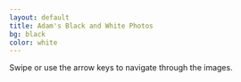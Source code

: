 ```yaml
---
layout: default
title: Adam's Black and White Photos
bg: black
color: white
---
```


<meta property="og:image" content="https://lh3.googleusercontent.com/Ybf6JKlWusSiiwvOySqssWiL5gXNK7gcB4WalD8GgXYaf6K6ESTLBSS3iEASnVua5DNlKEkDQgdPVTdBEj22zX68XsEWXBSB1J3DjoPYO-nHRbtYA5gysgULq-oWv92I3svadpxIYRU=w960-h640" />

 Swipe or use the arrow keys to navigate through the images.

<script src="https://cdn.jsdelivr.net/npm/publicalbum@latest/embed-ui.min.js" async></script>
<div class="pa-gallery-player-widget" style="width:100%; height:480px; display:none;"
  data-link="https://photos.app.goo.gl/gSqCJsopbzkxj2Lj7"
  data-title="B + W"
  data-description="35 new photos added to shared album">
  <object data="https://lh3.googleusercontent.com/uCHRhR4WEZCdSeMqFv7h4tXzq2UawsY13AqgSWibXn_6lj1FTrw26EdwjAx0m9jiefQL5VgPCE2Jf8kiCZQPQ-n1uAp63SFTyjaEnT2MkPVI855cX9LgcEm0PBsd0R-vJNOEr-yoyXA=w1920-h1080"></object>
  <object data="https://lh3.googleusercontent.com/Ybf6JKlWusSiiwvOySqssWiL5gXNK7gcB4WalD8GgXYaf6K6ESTLBSS3iEASnVua5DNlKEkDQgdPVTdBEj22zX68XsEWXBSB1J3DjoPYO-nHRbtYA5gysgULq-oWv92I3svadpxIYRU=w1920-h1080"></object>
  <object data="https://lh3.googleusercontent.com/r1-T1F_7t7eqP10LnrV72tDPC1r-4jhRl96cVNwrLZCn4mWtd-zA00fuXWd8CmI1YME-K6gpagzlsHJ5ygpCHPqv6Zm5elEnbZjj7d22NHdphySuyFR6dnqlQkvvqee2eSg-Eyq7BMA=w1920-h1080"></object>
  <object data="https://lh3.googleusercontent.com/bzcvWehhrqTkLlvvlTj6tle6AnV9bY2uUqKk7OZHSdogxmXijlEemeWWRCsqYgnNdFO8766Ao4d9QU1MVK3FRVi0NHESx7kDRX7DSWcNzUAHLiE5K52ON3FaQGq4HUIHx5vd2BJbKoY=w1920-h1080"></object>
  <object data="https://lh3.googleusercontent.com/BE2SH0Guc73A2PkhDPn87939ffUMYYD80jUrhL9dtSymJ678aU2XELVR7mQl4d2UTl7ZGsIFSxE_nKyK9rDvePuuRN2ipMiCY3Vup15o4M7h4m21oqKjzIIJxrDbSLtSlu7uwsMdFII=w1920-h1080"></object>
  <object data="https://lh3.googleusercontent.com/Hytpr-gUIu7zX3XB4ZH43IMMkA4UHqcb-70EBZtPenM9g1KTG2tCoubFIBhS-G_hyn03pNQGOOfSi9HCx9HOB0lvAqs_CIeByWdRh2f-JlG4MKr8z0qONuXEgHxaH5oTLQbG6ChITqs=w1920-h1080"></object>
  <object data="https://lh3.googleusercontent.com/WLdcj_R0njTejPNFXUdv22vBtfWxA8TEYQOYiBjdAuPlVYSZLHH5mAJsDlnJeRZxl0wlZcUzS0KpgCuQ5iN4DhoOpZL7Lr9w7Bto_kpOh8riyAy-8C6LXnQ2QjJl3je2ZPLvBvaDDb4=w1920-h1080"></object>
  <object data="https://lh3.googleusercontent.com/NPFxS6FDWt4vYcVCCUty51C98a0rIHj3yXWQ-cgeISi9RG4EtZnynF56jS7cxIMxIhsatEXv1ahye-tfTxa4lkW-FwcF4Wnq5AaFVsJGwI5s__-S6_0HAmG3TbAiZoakzN6E2RET1ds=w1920-h1080"></object>
  <object data="https://lh3.googleusercontent.com/dV8fKG1qymJEX4uPHSFlYs2q-OyoeezV0yJA4dfQhUpZw58PN0fYdyW5DjhMobmP_SJhs8u-xOiq-0T-IRu4rbQea5o3os7eCHg-6SoN_fmd5APLmCNaWU11qI8XiJLjNgvSo8eTkjI=w1920-h1080"></object>
  <object data="https://lh3.googleusercontent.com/55rVtD4KuTtgO5oyMjsDPgkyUu0LfIFldjhgaxzgCAsP3fmmSCij5-CWXoBTuEeOOJjKHYeK5bcUPEY6Op7yRQBplaD4z745CPRb06KSA60Lq-k2EMmdXifiqZjo3EG4VfhjYDRRBqw=w1920-h1080"></object>
  <object data="https://lh3.googleusercontent.com/5RFy02RS2PRkxptywdVyjSNe8gIIlDtLO01wMhZjX2wG9N1xfOQ-EmHGTvEDNMNcePNa4YXJgEuBqZLyUrAsR6UZyrPqtnW-9Omoz4KWUPanje8lTcMq9PwhkD6myjysm0MNszTVsEE=w1920-h1080"></object>
  <object data="https://lh3.googleusercontent.com/uJ7WbpI0SZthUmllChYVNcfyfteoAED4I-HbZnSoHGjeXMha7yVlBbVmcdhqYXR2qA6OsP2GBJt_3CxRZo4n-JfyztlsrDYgPWzwVk-F_yDJy4cF3qDBx4V7RPswY0y4pNJaS8pMNW4=w1920-h1080"></object>
  <object data="https://lh3.googleusercontent.com/acNjL7Hj8GIMQ47VjuyvXQrTk6b1ZLJa_SF_a8FD9jYVCvHB_p391FzPuomaGPnz_xLACAbfWQComDfJy9ax2HWw8hZXlZNQgt8HUs3Q7kGNydWgkYM9i_VwpDVjMuZHyvB-hF1v6Y0=w1920-h1080"></object>
  <object data="https://lh3.googleusercontent.com/-L1nSr7yXdf50O9g5_AvIMvgzKJP-ywqN99NDUHKf22aWAIQJuhrW0PtsRu0npdYeOTolz9qypHy8ixTQcIZXlQep30DAv0gXLE8jKyrO5OP1JmeewgIZD7S0cF-iYnfcjr5GCckGxQ=w1920-h1080"></object>
  <object data="https://lh3.googleusercontent.com/3jP_2arzmxY6e8GRCN46YX2Bn2nQRCmyLPkqUXdovWQYJhNvtFB53OXswPQltDLX2X-NnZPhUO2Rz9DHtc9zvAFKXmk_XyVJUkhEGaFz4Go7pbZ_SZFTse9w5C-aAvVRSRf6dfxD2Bg=w1920-h1080"></object>
  <object data="https://lh3.googleusercontent.com/J4fhCYUi2G338Cp498uCsWisR707bqpf42EzLLjXJr24KanwX04j5FAPt3mW_S10uRsdKRuAQKeExjNmQi4wwMYmIenBEKch9_rtJkeX20D2i_Kcq5AuCYnNkSbLMtkJhaNtWNFWByw=w1920-h1080"></object>
  <object data="https://lh3.googleusercontent.com/QFc7K-y1WMJYTitLqy1cY_8gKsQP4DOlJ3Jo_Tro3MzKTEjKGeAVyTIhhIo0yl3MGaR1m4ENGRMIeqO5Idrj8nkku3tS4LqpuC7YYIy-Fy00UXxY1WKt7UiBL__xMusUrRmW-OZ76qk=w1920-h1080"></object>
  <object data="https://lh3.googleusercontent.com/iP52yGErB5OCk5CCdtdDGzojqdUtOQkTKwiDm2H7cWw3rKHtjSFm6SLXk3iW-OJ2YEAafB8SA94haJNrjz2ppgMxjDIE_c7qTwkjAXPMB7w5kazwdSwfCTylDLuKqJbQgYek8LdXZGw=w1920-h1080"></object>
  <object data="https://lh3.googleusercontent.com/DfmpFLc2piGTC8Zw4KTgGA81rQFHLNGHsEVQC_-CwbL5fjyDRMMZiJsGvbShFYkrzN2Jw4i-9ICE6Tsg69eFT9H1SYZ97Zx10g7kWbo23hH2RZqr1sfdcG1Pox2HKA1EGnrpHfVDXX4=w1920-h1080"></object>
  <object data="https://lh3.googleusercontent.com/Z7JpuLdO8NxHcAu8FtQKcUBNYzghIR0svbb-jBzncleeLZ-jxteMb5IOjV_wba3uEZsCh-_Vw8PRljCRefbwrwExZ68HdeUCHPx3aoW3u8oqKSH_rebYv3xTjh03CI0nxYOxwyNytQU=w1920-h1080"></object>
  <object data="https://lh3.googleusercontent.com/ZY8K_iWrlT43e-bb38riEiaZEyCZbuBtxj-p_fbleKy_KUd7YfNC8zj8aFchXg_9QgkQFmQOG-v83Ro9TcXxbqauj-RyMKGTMN-NwnBCK1ISG7_JIinu5BGnUCn0L1RKYOrD0PjLyPQ=w1920-h1080"></object>
  <object data="https://lh3.googleusercontent.com/aA4NF6HgzwVFWMCdx3tZE3TPk_R9ATuA2tSmH_2z3v_5lyNjXuxIx-36QvHljwcicVOchmCdGBIYoAMmu6ISNhqliagbTnXDSFcx2OWlK9ws_ZaKHf05BX3rhuiFleTu_MkQEkD9BlY=w1920-h1080"></object>
  <object data="https://lh3.googleusercontent.com/Bw1a-FLMyCzg_LtpKT5X6E1MDZfyzeMygzLvAyULZg1XrjpJr255kuwO9YPGMcbyi75gCExRMqOwRt5-aq-SF1XbzOLu4OEVFawPQOgAj_CM0ljfNcolsWNWewccnEchAmxEUDdVKiU=w1920-h1080"></object>
  <object data="https://lh3.googleusercontent.com/xpBZ4DCJf39HO4dzf468PXX_DNkCtDZT0V_3aAHCLlI0aPemeDwVux8WiIikhcG77bZsI5bV9-eYieTyItkTbPkLmg9AtQ1NWlvKmQInBUSfieT7DsVRq3Kkt--u1t61gc9ZOK6-sAs=w1920-h1080"></object>
  <object data="https://lh3.googleusercontent.com/9b-zqnQLPNmdwKTwkrXNubHXgF7qwDQoOIZYx9r0CkHf7NG7aiCTmdIssaPMFoVmtj0xi839fV_LzcsIfUMg9ed7BFRW0fRwmSGsuz7pKapv2tNojUFfIoJ2GYExn-Yd4SvblY7Oaww=w1920-h1080"></object>
  <object data="https://lh3.googleusercontent.com/l1AZWrtnd0V2mVBlL7tKfDAVGPhd1jgb1VwyP9PTXu_2Ez8dQ78i7l6QvAhoOlZADfsgchcVMgFmc3zlPpzswB9Wb9Z-qdwdNi8uZPTbYNSbfzZlJjDuPlJppxRYNc_tVAiwgroujYQ=w1920-h1080"></object>
  <object data="https://lh3.googleusercontent.com/jUfN7rwC7kOv6tpLIOW1vuSDsUUznOdKS-mx65Bb7JUppTuDfL9dhp_vBJ6hGx3xBhY8__RmwZ19NejiUWXuG7-wbXjd_1b1FGYmHXfuR3v28xN--WXeLbarokrx8R2p8-2A8A2N4Ms=w1920-h1080"></object>
  <object data="https://lh3.googleusercontent.com/ncMaIKeJUypRQmRp8Ivl-pFMaVb-QLDVHp5GCetVJGh4_xJmgk6tbJ_YZoTeyeko__tZy0z-WEsUbUNuZArG14aYxVYQY2TdIfdpprhM5cu00nY29NOoZ4c7VdTbVXCM1Ki5NPqGZqk=w1920-h1080"></object>
  <object data="https://lh3.googleusercontent.com/oW4KRgLm6oqSBTgg1nsAbRaEHZUL-X3KIz8PGsA7yeaqE4Ddtz818PeTIYRm06JTwwsR7FUujbKDELOI1ecTDtHITyETDk4PaVVjVdPCvurwhDHOyLyWC9dM3_9cY0gRPg4uMCym8aM=w1920-h1080"></object>
  <object data="https://lh3.googleusercontent.com/HRbiecRYaFamf1sRsskqoGjyN_t1txm94AD88JEVGCnnhsSbTpVoQDRtIKJdUh0eIL8CGnIKNnzZKfE6aCcYL5ORMr2UXf7JWV6W09l-iwa5qgmx0eANOWjXM1z39nXmufbfKaEVzyM=w1920-h1080"></object>
  <object data="https://lh3.googleusercontent.com/tpkv8bNkgx4YdS7CmoAcmQKjjtytEuK7Bq7qxpmAhGfscfY2CBiQtGOr-n60_pBcKOn9gHIfYcneqZvBuQ7mV-6BFMELKpMvx1xFULMBMgJlrBXXDO8pOxkhsTTush-QyzCM5HnfXoI=w1920-h1080"></object>
  <object data="https://lh3.googleusercontent.com/iL_FbzA4fkpmsM1gqqzK6jrKqqnAx_KvcRWk5K9DbiHofv_mPYcH9ewz2OYfPm1TxHs1i-47O99EPhUaOghXxwRxxTU-Q_DfLN_gVzqDjbFJIxKVInTYsKs-NZ1y1Xp9cS71V-zQAKE=w1920-h1080"></object>
  <object data="https://lh3.googleusercontent.com/c6RxEvviqH1AHxpJT4vqNhFkV0gjW_9mIGuqOaEmdQWirMYerv9spmRUY9N33_3D3uBbb1KIIOCNcb8vW7nsexBbYeKtSrcbgTcaFeeWJESQLI5Kavd6KagSqsaaKsbMDC6QJfq9tsA=w1920-h1080"></object>
  <object data="https://lh3.googleusercontent.com/yDO4sGVtM7EYOYSBzrQ-WjMUALzVJSgj8hwCc82QVieNsKm9APJR-jkxKir3XPsva10JO8cVt-FF_UhW96FMY52G6U1G-cPZkqPP9zwkdfpjBqLqCAw9eTBZ43Y_ez8P4fsw2SSLZoY=w1920-h1080"></object>
  <object data="https://lh3.googleusercontent.com/cQo6bH6fIPm9e-H1YSMfg4iAoRgjlfUfubJDjAJt59M0iF1xdG-sgQh_dTYwgEPPlfeWir7zcthKZA9bLuUAVUXlC7cVF7kVjBPvLe8EYN-wGW0VE_Rl1KPo-zodHfhtYvp81nXMbVs=w1920-h1080"></object>
</div>

